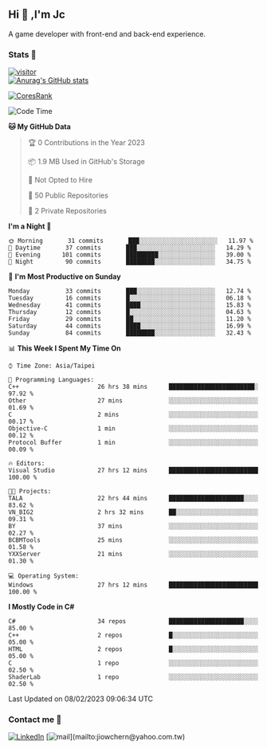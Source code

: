 ## Hi 👋 ,I'm Jc  

A game developer with front-end and back-end experience.  

### Stats  📝
[![visitor](https://visitor-badge.glitch.me/badge?page_id=jiowchern.jiowchern&style=flat-square&color=0088cc)](https://visitor-badge.glitch.me/badge?page_id=jiowchern.jiowchern&style=flat-square&color=0088cc)  
[![Anurag's GitHub stats](https://github-readme-stats.vercel.app/api?username=jiowchern&count_private=true&&show_icons=true)](https://github.com/anuraghazra/github-readme-stats)  
<!-- [![trophy](https://github-profile-trophy.vercel.app/?username=jiowchern)](https://github.com/ryo-ma/github-profile-trophy)   -->
[![CoresRank](https://cr-ss-service.azurewebsites.net/api/ScreenShot?widget=summary&username=jiowchern)](https://cr-ss-service.azurewebsites.net/api/ScreenShot?widget=summary&username=jiowchern)


<!--START_SECTION:waka-->
![Code Time](http://img.shields.io/badge/Code%20Time-910%20hrs%2039%20mins-blue)

**🐱 My GitHub Data** 

> 🏆 0 Contributions in the Year 2023
 > 
> 📦 1.9 MB Used in GitHub's Storage 
 > 
> 🚫 Not Opted to Hire
 > 
> 📜 50 Public Repositories 
 > 
> 🔑 2 Private Repositories  
 > 
**I'm a Night 🦉** 

```text
🌞 Morning       31 commits       ███░░░░░░░░░░░░░░░░░░░░░░   11.97 % 
🌆 Daytime       37 commits       ███░░░░░░░░░░░░░░░░░░░░░░   14.29 % 
🌃 Evening      101 commits       █████████░░░░░░░░░░░░░░░░   39.00 % 
🌙 Night         90 commits       ████████░░░░░░░░░░░░░░░░░   34.75 % 

```
📅 **I'm Most Productive on Sunday** 

```text
Monday          33 commits       ███░░░░░░░░░░░░░░░░░░░░░░   12.74 % 
Tuesday         16 commits       █░░░░░░░░░░░░░░░░░░░░░░░░   06.18 % 
Wednesday       41 commits       ████░░░░░░░░░░░░░░░░░░░░░   15.83 % 
Thursday        12 commits       █░░░░░░░░░░░░░░░░░░░░░░░░   04.63 % 
Friday          29 commits       ██░░░░░░░░░░░░░░░░░░░░░░░   11.20 % 
Saturday        44 commits       ████░░░░░░░░░░░░░░░░░░░░░   16.99 % 
Sunday          84 commits       ████████░░░░░░░░░░░░░░░░░   32.43 % 

```


📊 **This Week I Spent My Time On** 

```text
⌚︎ Time Zone: Asia/Taipei

💬 Programming Languages: 
C++                      26 hrs 38 mins      ████████████████████████░   97.92 % 
Other                    27 mins             ░░░░░░░░░░░░░░░░░░░░░░░░░   01.69 % 
C                        2 mins              ░░░░░░░░░░░░░░░░░░░░░░░░░   00.17 % 
Objective-C              1 min               ░░░░░░░░░░░░░░░░░░░░░░░░░   00.12 % 
Protocol Buffer          1 min               ░░░░░░░░░░░░░░░░░░░░░░░░░   00.09 % 

🔥 Editors: 
Visual Studio            27 hrs 12 mins      █████████████████████████   100.00 % 

🐱‍💻 Projects: 
TALA                     22 hrs 44 mins      █████████████████████░░░░   83.62 % 
VN_BIG2                  2 hrs 32 mins       ██░░░░░░░░░░░░░░░░░░░░░░░   09.31 % 
BY                       37 mins             ░░░░░░░░░░░░░░░░░░░░░░░░░   02.27 % 
BCBMTools                25 mins             ░░░░░░░░░░░░░░░░░░░░░░░░░   01.58 % 
YXXServer                21 mins             ░░░░░░░░░░░░░░░░░░░░░░░░░   01.30 % 

💻 Operating System: 
Windows                  27 hrs 12 mins      █████████████████████████   100.00 % 

```

**I Mostly Code in C#** 

```text
C#                       34 repos            █████████████████████░░░░   85.00 % 
C++                      2 repos             █░░░░░░░░░░░░░░░░░░░░░░░░   05.00 % 
HTML                     2 repos             █░░░░░░░░░░░░░░░░░░░░░░░░   05.00 % 
C                        1 repo              ░░░░░░░░░░░░░░░░░░░░░░░░░   02.50 % 
ShaderLab                1 repo              ░░░░░░░░░░░░░░░░░░░░░░░░░   02.50 % 

```



 Last Updated on 08/02/2023 09:06:34 UTC
<!--END_SECTION:waka-->



### Contact me 💬
[![LinkedIn](https://img.shields.io/badge/-JiowchernChen-0077B5?style==flat-square&logo=LinkedIn&logoColor=white)](https://www.linkedin.com/in/jiowchern-chen-4aaa90b7/) [![mail](https://img.shields.io/badge/-jiowchern%40yahoo.com.tw-blueviolet?style=flat-square&logo=yahoo!)](mailto:jiowchern@yahoo.com.tw)    

<!-- [![Linkedin Badge](https://img.shields.io/badge/-LinkedIn-blue?style=flat-square&logo=Linkedin&logoColor=white&link=https://www.linkedin.com/in/jiowchern-chen-4aaa90b7/)](https://www.linkedin.com/in/jiowchern-chen-4aaa90b7/) -->


<!--
**jiowchern/jiowchern** is a ✨ _special_ ✨ repository because its `README.md` (this file) appears on your GitHub profile.

Here are some ideas to get you started:

- 🔭 I’m currently working on ...
- 🌱 I’m currently learning ...
- 👯 I’m looking to collaborate on ...
- 🤔 I’m looking for help with ...
- 💬 Ask me about ...
- 📫 How to reach me: ...
- 😄 Pronouns: ...
- ⚡ Fun fact: ...
-->

